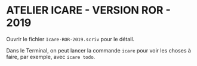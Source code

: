 # ATELIER ICARE - VERSION ROR - 2019

Ouvrir le fichier `Icare-ROR-2019.scriv` pour le détail.

Dans le Terminal, on peut lancer la commande `icare` pour voir les choses à faire, par exemple, avec `icare todo`.

